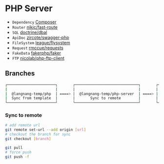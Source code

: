 # PHP Server

- `Dependency` [Composer](https://packagist.org/)
- `Router` [nikic/fast-route](https://packagist.org/packages/nikic/fast-route)
- `SQL` [doctrine/dbal](https://packagist.org/packages/doctrine/dbal)
- `ApiDoc` [zircote/swagger-php](https://packagist.org/packages/zircote/swagger-php)
- `FileSystem` [league/flysystem](https://packagist.org/packages/league/flysystem)
- `Request` [rmccue/requests](https://packagist.org/packages/rmccue/requests)
- `FakeData` [fakerphp/faker](https://packagist.org/packages/fakerphp/faker)
- `FTP` [nicolab/php-ftp-client](https://packagist.org/packages/nicolab/php-ftp-client)

## Branches

```sh
┌──────────────────────┐       ┌─────────────────────────────┐       ┌───────────┐       ┌──────────┐
|                      |       |                             |       |           |       |          |
|  @langnang-temp/php  | ====> |  @langnang-temp/php-server  | ====> |  develop  | ====> |  master  |
|  Sync from template  |       |       Sync to remote        |       |           |       |          |
└──────────────────────┘       └─────────────────────────────┘       └───────────┘       └──────────┘
```

### Sync to remote

```sh
# add remote url
git remote set-url --add origin [url]
# checkout the branch for sync
git checkout [branch]

git pull
# force push
git push -f
```
